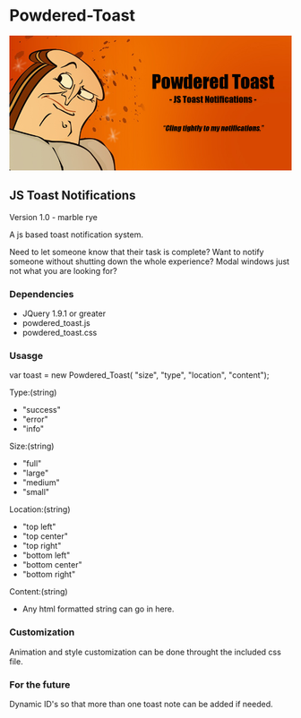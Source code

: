 Powdered-Toast
===========
<img src ="https://raw.githubusercontent.com/ArledgeMike/Powdered_Toast/master/images/powdered_toast.jpg" />


<h2>JS Toast Notifications</h2> <p>Version 1.0 - marble rye</p>
<p>A js based toast notification system.</p>
<p>Need to let someone know that their task is complete? Want to notify someone without shutting down the whole experience? Modal windows just not what you are looking for?</p>

<h3>Dependencies</h3>
<ul>
<li>JQuery 1.9.1 or greater</li>
<li>powdered_toast.js</li>
<li>powdered_toast.css</li>
</ul>

<h3>Usasge</h3>
<p>var toast = new Powdered_Toast( "size", "type", "location", "content");</p>
<p>Type:(string)</p> 
<ul>
  <li>"success"</li>
  <li>"error"</li>
  <li>"info"</li>
</ul>
<p>Size:(string)</p>
<ul>
  <li>"full"</li>
  <li>"large"</li>
  <li>"medium"</li>
  <li>"small"</li>
</ul>
<p>Location:(string)</p>
<ul>
  <li>"top left"</li>
  <li>"top center"</li>
  <li>"top right"</li>
  <li>"bottom left"</li>
  <li>"bottom center"</li>
  <li>"bottom right"</li>
</ul>
<p>Content:(string)</p>
<ul>
  <li>Any html formatted string can go in here.</li>
</ul>

<h3>Customization</h3>
<p>Animation and style customization can be done throught the included css file.</p>


<h3>For the future</h3>
<p>Dynamic ID's so that more than one toast note can be added if needed.</p> 
